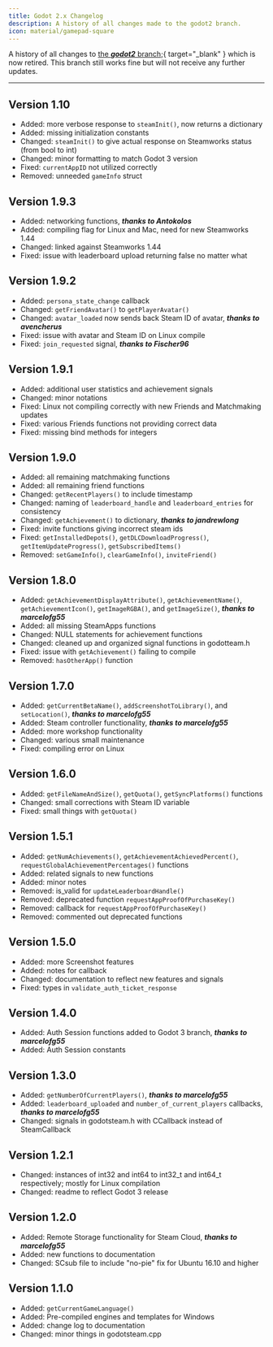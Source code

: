 ```yaml
---
title: Godot 2.x Changelog
description: A history of all changes made to the godot2 branch.
icon: material/gamepad-square
---
```


A history of all changes to [the ***godot2*** branch;](https://github.com/GodotSteam/GodotSteam/tree/godot2){ target="\_blank" } which is now retired. This branch still works fine but will not receive any further updates.

---

## Version 1.10

- Added: more verbose response to `steamInit()`, now returns a dictionary
- Added: missing initialization constants
- Changed: `steamInit()` to give actual response on Steamworks status (from bool to int)
- Changed: minor formatting to match Godot 3 version
- Fixed: `currentAppID` not utilized correctly
- Removed: unneeded `gameInfo` struct

## Version 1.9.3

- Added: networking functions, ***thanks to Antokolos***
- Added: compiling flag for Linux and Mac, need for new Steamworks 1.44
- Changed: linked against Steamworks 1.44
- Fixed: issue with leaderboard upload returning false no matter what

## Version 1.9.2

- Added: `persona_state_change` callback
- Changed: `getFriendAvatar()` to `getPlayerAvatar()`
- Changed: `avatar_loaded` now sends back Steam ID of avatar, ***thanks to avencherus***
- Fixed: issue with avatar and Steam ID on Linux compile
- Fixed: `join_requested` signal, ***thanks to Fischer96***

## Version 1.9.1

- Added: additional user statistics and achievement signals
- Changed: minor notations
- Fixed: Linux not compiling correctly with new Friends and Matchmaking updates
- Fixed: various Friends functions not providing correct data
- Fixed: missing bind methods for integers

## Version 1.9.0

- Added: all remaining matchmaking functions
- Added: all remaining friend functions
- Changed: `getRecentPlayers()` to include timestamp
- Changed: naming of `leaderboard_handle` and `leaderboard_entries` for consistency
- Changed: `getAchievement()` to dictionary, ***thanks to jandrewlong***
- Fixed: invite functions giving incorrect steam ids
- Fixed: `getInstalledDepots()`, `getDLCDownloadProgress()`, `getItemUpdateProgress()`, `getSubscribedItems()`
- Removed: `setGameInfo()`, `clearGameInfo()`, `inviteFriend()`

## Version 1.8.0

- Added: `getAchievementDisplayAttribute()`, `getAchievementName()`, `getAchievementIcon()`, `getImageRGBA()`, and `getImageSize()`, ***thanks to marcelofg55***
- Added: all missing SteamApps functions
- Changed: NULL statements for achievement functions
- Changed: cleaned up and organized signal functions in godotteam.h
- Fixed: issue with `getAchievement()` failing to compile
- Removed: `hasOtherApp()` function

## Version 1.7.0

- Added: `getCurrentBetaName()`, `addScreenshotToLibrary()`, and `setLocation()`, ***thanks to marcelofg55***
- Added: Steam controller functionality, ***thanks to marcelofg55***
- Added: more workshop functionality
- Changed: various small maintenance
- Fixed: compiling error on Linux

## Version 1.6.0

- Added: `getFileNameAndSize()`, `getQuota()`, `getSyncPlatforms()` functions
- Changed: small corrections with Steam ID variable
- Fixed: small things with `getQuota()`

## Version 1.5.1

- Added: `getNumAchievements()`, `getAchievementAchievedPercent()`, `requestGlobalAchievementPercentages()` functions
- Added: related signals to new functions
- Added: minor notes
- Removed: is_valid for `updateLeaderboardHandle()`
- Removed: deprecated function `requestAppProofOfPurchaseKey()`
- Removed: callback for `requestAppProofOfPurchaseKey()`
- Removed: commented out deprecated functions

## Version 1.5.0

- Added: more Screenshot features
- Added: notes for callback
- Changed: documentation to reflect new features and signals
- Fixed: types in `validate_auth_ticket_response`

## Version 1.4.0

- Added: Auth Session functions added to Godot 3 branch, ***thanks to marcelofg55***
- Added: Auth Session constants

## Version 1.3.0

- Added: `getNumberOfCurrentPlayers()`, ***thanks to marcelofg55***
- Added: `leaderboard_uploaded` and `number_of_current_players` callbacks, ***thanks to marcelofg55***
- Changed: signals in godotsteam.h with CCallback instead of SteamCallback

## Version 1.2.1

- Changed: instances of int32 and int64 to int32_t and int64_t respectively; mostly for Linux compilation
- Changed: readme to reflect Godot 3 release

## Version 1.2.0

- Added: Remote Storage functionality for Steam Cloud, ***thanks to marcelofg55***
- Added: new functions to documentation
- Changed: SCsub file to include "no-pie" fix for Ubuntu 16.10 and higher

## Version 1.1.0

- Added: `getCurrentGameLanguage()`
- Added: Pre-compiled engines and templates for Windows
- Added: change log to documentation
- Changed: minor things in godotsteam.cpp
